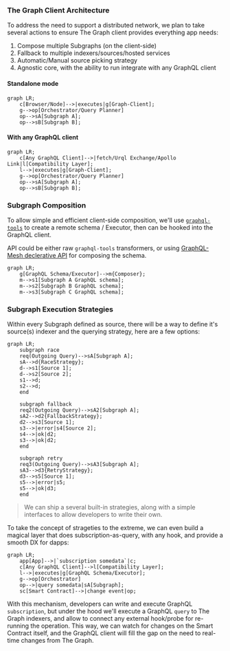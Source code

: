 ### The Graph Client Architecture

To address the need to support a distributed network, we plan to take several actions to ensure The Graph client provides everything app needs:

1. Compose multiple Subgraphs (on the client-side)
2. Fallback to multiple indexers/sources/hosted services
3. Automatic/Manual source picking strategy 
4. Agnostic core, with the ability to run integrate with any GraphQL client

#### Standalone mode

```mermaid 
graph LR;
    c[Browser/Node]-->|executes|g[Graph-Client];
    g-->op[Orchestrator/Query Planner]
    op-->sA[Subgraph A]; 
    op-->sB[Subgraph B]; 
```


#### With any GraphQL client

```mermaid 
graph LR;
    c[Any GraphQL Client]-->|fetch/Urql Exchange/Apollo Link|l[Compatibility Layer];
    l-->|executes|g[Graph-Client];
    g-->op[Orchestrator/Query Planner]
    op-->sA[Subgraph A]; 
    op-->sB[Subgraph B]; 
```


### Subgraph Composition

To allow simple and efficient client-side composition, we'll use [`graphql-tools`](https://www.graphql-tools.com/) to create a remote schema / Executor, then can be hooked into the GraphQL client.

API could be either raw `graphql-tools` transformers, or using [GraphQL-Mesh declerative API](https://www.graphql-mesh.com/docs/transforms/transforms-introduction) for composing the schema. 

```mermaid 
graph LR;
    g[GraphQL Schema/Executor]-->m{Composer};
    m-->s1[Subgraph A GraphQL schema];
    m-->s2[Subgraph B GraphQL schema];
    m-->s3[Subgraph C GraphQL schema];
```

### Subgraph Execution Strategies

Within every Subgraph defined as source, there will be a way to define it's source(s) indexer and the querying strategy, here are a few options: 

```mermaid
graph LR;
    subgraph race
    req(Outgoing Query)-->sA[Subgraph A]; 
    sA-->d{RaceStrategy};
    d-->s1[Source 1]; 
    d-->s2[Source 2]; 
    s1-->d;
    s2-->d;
    end
    
    subgraph fallback
    req2(Outgoing Query)-->sA2[Subgraph A]; 
    sA2-->d2{FallbackStrategy};
    d2-->s3[Source 1]; 
    s3-->|error|s4[Source 2]; 
    s4-->|ok|d2;
    s3-->|ok|d2;
    end
    
    subgraph retry
    req3(Outgoing Query)-->sA3[Subgraph A]; 
    sA3-->d3{RetryStrategy};
    d3-->s5[Source 1];
    s5-->|error|s5;
    s5-->|ok|d3;
    end
```

> We can ship a several built-in strategies, along with a simple interfaces to allow developers to write their own. 

To take the concept of strageties to the extreme, we can even build a magical layer that does subscription-as-query, with any hook, and provide a smooth DX for dapps: 

```mermaid 
graph LR;
    app[App]-->|`subscription somedata`|c;
    c[Any GraphQL Client]-->l[Compatibility Layer];
    l-->|executes|g[GraphQL Schema/Executor];
    g-->op[Orchestrator]
    op-->|query somedata|sA[Subgraph]; 
    sc[Smart Contract]-->|change event|op;
```

With this mechanism, developers can write and execute GraphQL `subscription`, but under the hood we'll execute a GraphQL `query` to The Graph indexers, and allow to connect any external hook/probe for re-running the operation. 
This way, we can watch for changes on the Smart Contract itself, and the GraphQL client will fill the gap on the need to real-time changes from The Graph. 
